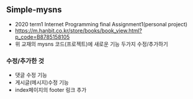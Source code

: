 ## Simple-mysns
  - 2020 term1 Internet Programming final Assignment1(personal project)
  - https://m.hanbit.co.kr/store/books/book_view.html?p_code=B8785158105
  - 위 교재의 mysns 코드(프로젝트)에 새로운 기능 두가지 수정/추가하기
### 수정/추가한 것
  - 댓글 수정 기능
  - 게시글(메시지)수정 기능
  - index페이지의 footer 링크 추가

